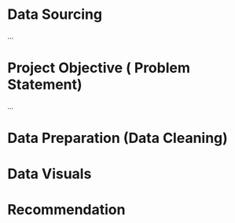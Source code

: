 # Data Sourcing

...
# Project Objective ( Problem Statement)





...
# Data Preparation (Data Cleaning)


# Data Visuals


# Recommendation
